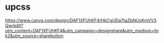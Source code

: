# upcss
https://www.canva.com/design/DAF1XFUhKF4/HkCgUDa7taZbNUvKmVV3Qw/edit?utm_content=DAF1XFUhKF4&utm_campaign=designshare&utm_medium=link2&utm_source=sharebutton
